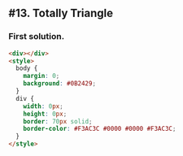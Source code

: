 ## #13. Totally Triangle

### First solution.

```HTML
<div></div>
<style>
  body {
    margin: 0;
    background: #0B2429;
  }
  div {
    width: 0px;
    height: 0px;
    border: 70px solid;
    border-color: #F3AC3C #0000 #0000 #F3AC3C;
  }
</style>
```
